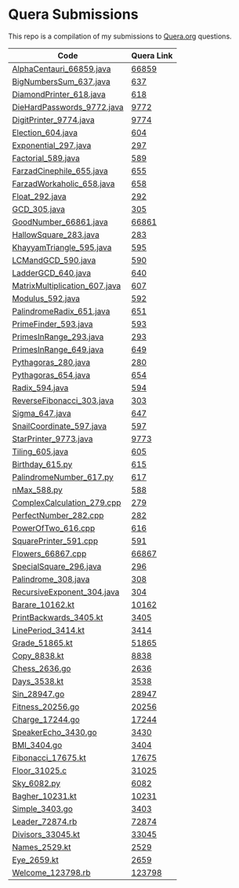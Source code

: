 # Quera Submissions

This repo is a compilation of my submissions to [Quera.org](https://quera.org) questions.

| Code                                                                          | Quera Link                                    |
|-------------------------------------------------------------------------------|-----------------------------------------------|
| [AlphaCentauri_66859.java](/src/main/java/AlphaCentauri_66859.java)           | [66859](https://quera.org/problemset/66859)   |
| [BigNumbersSum_637.java](/src/main/java/BigNumbersSum_637.java)               | [637](https://quera.org/problemset/637)       |
| [DiamondPrinter_618.java](/src/main/java/DiamondPrinter_618.java)             | [618](https://quera.org/problemset/618)       |
| [DieHardPasswords_9772.java](/src/main/java/DieHardPasswords_9772.java)       | [9772](https://quera.org/problemset/9772)     |
| [DigitPrinter_9774.java](/src/main/java/DigitPrinter_9774.java)               | [9774](https://quera.org/problemset/9774)     |
| [Election_604.java](/src/main/java/Election_604.java)                         | [604](https://quera.org/problemset/604)       |
| [Exponential_297.java](/src/main/java/Exponential_297.java)                   | [297](https://quera.org/problemset/297)       |
| [Factorial_589.java](/src/main/java/Factorial_589.java)                       | [589](https://quera.org/problemset/589)       |
| [FarzadCinephile_655.java](/src/main/java/FarzadCinephile_655.java)           | [655](https://quera.org/problemset/655)       |
| [FarzadWorkaholic_658.java](/src/main/java/FarzadWorkaholic_658.java)         | [658](https://quera.org/problemset/658)       |
| [Float_292.java](/src/main/java/Float_292.java)                               | [292](https://quera.org/problemset/292)       |
| [GCD_305.java](/src/main/java/GCD_305.java)                                   | [305](https://quera.org/problemset/305)       |
| [GoodNumber_66861.java](/src/main/java/GoodNumber_66861.java)                 | [66861](https://quera.org/problemset/66861)   |
| [HallowSquare_283.java](/src/main/java/HallowSquare_283.java)                 | [283](https://quera.org/problemset/283)       |
| [KhayyamTriangle_595.java](/src/main/java/KhayyamTriangle_595.java)           | [595](https://quera.org/problemset/595)       |
| [LCMandGCD_590.java](/src/main/java/LCMandGCD_590.java)                       | [590](https://quera.org/problemset/590)       |
| [LadderGCD_640.java](/src/main/java/LadderGCD_640.java)                       | [640](https://quera.org/problemset/640)       |
| [MatrixMultiplication_607.java](/src/main/java/MatrixMultiplication_607.java) | [607](https://quera.org/problemset/607)       |
| [Modulus_592.java](/src/main/java/Modulus_592.java)                           | [592](https://quera.org/problemset/592)       |
| [PalindromeRadix_651.java](/src/main/java/PalindromeRadix_651.java)           | [651](https://quera.org/problemset/651)       |
| [PrimeFinder_593.java](/src/main/java/PrimeFinder_593.java)                   | [593](https://quera.org/problemset/593)       |
| [PrimesInRange_293.java](/src/main/java/PrimesInRange_293.java)               | [293](https://quera.org/problemset/293)       |
| [PrimesInRange_649.java](/src/main/java/PrimesInRange_649.java)               | [649](https://quera.org/problemset/649)       |
| [Pythagoras_280.java](/src/main/java/Pythagoras_280.java)                     | [280](https://quera.org/problemset/280)       |
| [Pythagoras_654.java](/src/main/java/Pythagoras_654.java)                     | [654](https://quera.org/problemset/654)       |
| [Radix_594.java](/src/main/java/Radix_594.java)                               | [594](https://quera.org/problemset/594)       |
| [ReverseFibonacci_303.java](/src/main/java/ReverseFibonacci_303.java)         | [303](https://quera.org/problemset/303)       |
| [Sigma_647.java](/src/main/java/Sigma_647.java)                               | [647](https://quera.org/problemset/647)       |
| [SnailCoordinate_597.java](/src/main/java/SnailCoordinate_597.java)           | [597](https://quera.org/problemset/597)       |
| [StarPrinter_9773.java](/src/main/java/StarPrinter_9773.java)                 | [9773](https://quera.org/problemset/9773)     |
| [Tiling_605.java](/src/main/java/Tiling_605.java)                             | [605](https://quera.org/problemset/605)       |
| [Birthday_615.py](/python/Birthday_615.py)                                    | [615](https://quera.org/problemset/615)       |
| [PalindromeNumber_617.py](/python/PalindromeNumber_617.py)                    | [617](https://quera.org/problemset/617)       |
| [nMax_588.py](/python/nMax_588.py)                                            | [588](https://quera.org/problemset/588)       |
| [ComplexCalculation_279.cpp](/CPP/ComplexCalculation_279.cpp)                 | [279](https://quera.org/problemset/279)       |
| [PerfectNumber_282.cpp](/CPP/PerfectNumber_282.cpp)                           | [282](https://quera.org/problemset/282)       |
| [PowerOfTwo_616.cpp](/CPP/PowerOfTwo_616.cpp)                                 | [616](https://quera.org/problemset/616)       |
| [SquarePrinter_591.cpp](/CPP/SquarePrinter_591.cpp)                           | [591](https://quera.org/problemset/591)       |
| [Flowers_66867.cpp](/src/main/java/Flowers_66867.java)                        | [66867](https://quera.org/problemset/66867)   |
| [SpecialSquare_296.java](/src/main/java/SpecialSquare_296.java)               | [296](https://quera.org/problemset/296)       |
| [Palindrome_308.java](/src/main/java/Palindrome_308.java)                     | [308](https://quera.org/problemset/308)       |
| [RecursiveExponent_304.java](/src/main/java/RecursiveExponent_304.java)       | [304](https://quera.org/problemset/304)       |
| [Barare_10162.kt](/src/main/kotlin/Barare_10162.kt)                           | [10162](https://quera.org/problemset/10162)   |
| [PrintBackwards_3405.kt](/src/main/kotlin/PrintBackwards_3405.kt)             | [3405](https://quera.org/problemset/3405)     |
| [LinePeriod_3414.kt](/src/main/kotlin/LinePeriod_3414.kt)                     | [3414](https://quera.org/problemset/3414)     |
| [Grade_51865.kt](/src/main/kotlin/Grade_51865.kt)                             | [51865](https://quera.org/problemset/51865)   |
| [Copy_8838.kt](/src/main/kotlin/Copy_8838.kt)                                 | [8838](https://quera.org/problemset/8838)     |
| [Chess_2636.go](/go/Chess_2636.go)                                            | [2636](https://quera.org/problemset/2636)     |
| [Days_3538.kt](/src/main/kotlin/Days_3538.kt)                                 | [3538](https://quera.org/problemset/3538)     |
| [Sin_28947.go](/go/Sin_28947.go)                                              | [28947](https://quera.org/problemset/28947)   |
| [Fitness_20256.go](/go/Fitness_20256.go)                                      | [20256](https://quera.org/problemset/20256)   |
| [Charge_17244.go](/go/Charge_17244.go)                                        | [17244](https://quera.org/problemset/17244)   |
| [SpeakerEcho_3430.go](/go/SpeakerEcho_3430.go)                                | [3430](https://quera.org/problemset/3430)     |
| [BMI_3404.go](/go/BMI_3404.go)                                                | [3404](https://quera.org/problemset/3404)     |
| [Fibonacci_17675.kt](/src/main/kotlin/Fibonacci_17675.kt)                     | [17675](https://quera.org/problemset/17675)   |
| [Floor_31025.c](/other/Floor_31025.c)                                         | [31025](https://quera.org/problemset/31025)   |
| [Sky_6082.py](/python/Sky_6082.py)                                            | [6082](https://quera.org/problemset/6082)     |
| [Bagher_10231.kt](/src/main/kotlin/Bagher_10231.kt)                           | [10231](https://quera.org/problemset/10231)   |
| [Simple_3403.go](/go/Simple_3403.go)                                          | [3403](https://quera.org/problemset/3403)     |
| [Leader_72874.rb](/other/Leader_72874.rb)                                     | [72874](https://quera.org/problemset/72874)   |
| [Divisors_33045.kt](/src/main/kotlin/Divisors_33045.kt)                       | [33045](https://quera.org/problemset/33045)   |
| [Names_2529.kt](/src/main/kotlin/Names_2529.kt)                               | [2529](https://quera.org/problemset/2529)     |
| [Eye_2659.kt](/src/main/kotlin/Eye_2659.kt)                                   | [2659](https://quera.org/problemset/2659)     |
| [Welcome_123798.rb](/other/Welcome_123798.rb)                                 | [123798](https://quera.org/problemset/123798) |
